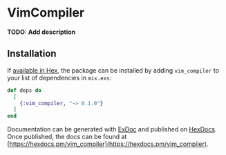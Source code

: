 # VimCompiler

**TODO: Add description**

## Installation

If [available in Hex](https://hex.pm/docs/publish), the package can be installed
by adding `vim_compiler` to your list of dependencies in `mix.exs`:

```elixir
def deps do
  [
    {:vim_compiler, "~> 0.1.0"}
  ]
end
```

Documentation can be generated with [ExDoc](https://github.com/elixir-lang/ex_doc)
and published on [HexDocs](https://hexdocs.pm). Once published, the docs can
be found at [https://hexdocs.pm/vim_compiler](https://hexdocs.pm/vim_compiler).

